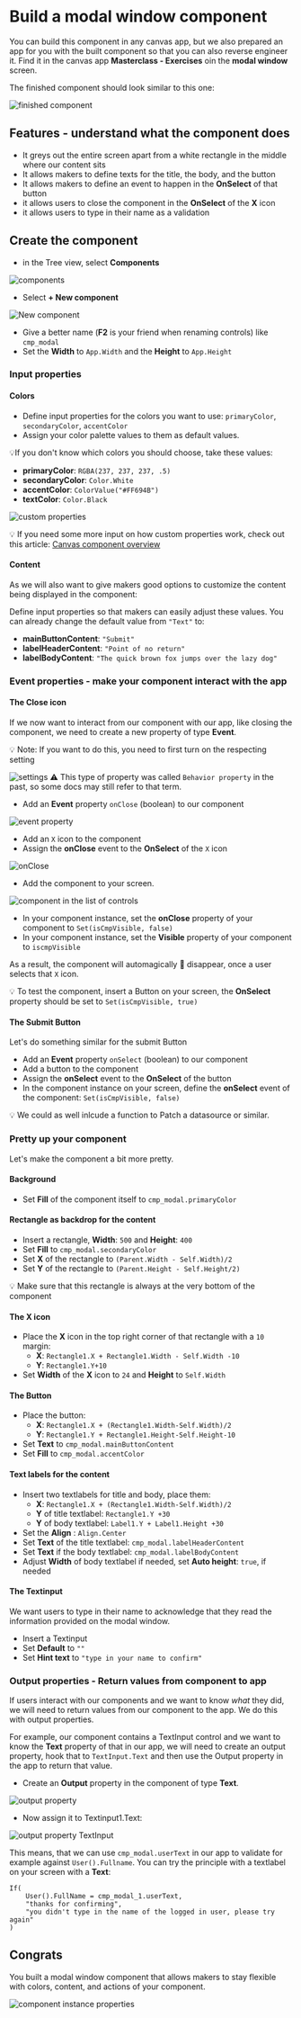 # Build a modal window component

You can build this component in any canvas app, but we also prepared an app for you with the built component so that you can also reverse engineer it. Find it in the canvas app **Masterclass - Exercises** oin the **modal window** screen.

The finished component should look similar to this one:

![finished component](../assets/images/modal.png)

## Features - understand what the component does

* It greys out the entire screen apart from a white rectangle in the middle where our content sits
* It allows makers to define texts for the title, the body, and the button
* It allows makers to define an event to happen in the **OnSelect** of that button
* it allows users to close the component in the **OnSelect** of the **X** icon
* it allows users to type in their name as a validation

## Create the component

* in the Tree view, select **Components**

![components](../assets/images/components.png)

* Select **+ New component**

![New component](/assets/images/new-component.png)

* Give a better name (**F2** is your friend when renaming controls) like `cmp_modal`
* Set the **Width** to `App.Width` and the **Height** to `App.Height`

### Input properties

#### Colors

* Define input properties for the colors you want to use: `primaryColor`, `secondaryColor`, `accentColor`
* Assign your color palette values to them as default values.

💡If you don't know which colors you should choose, take these values:

* **primaryColor**: `RGBA(237, 237, 237, .5)`
* **secondaryColor**: `Color.White`
* **accentColor**: `ColorValue("#FF694B")`
* **textColor**: `Color.Black`
  
![custom properties](/assets/images/cmp_props.png)

<!-- * Create also input properties for radius of buttons, standard width or height of controls you use, and more. The goal is to avoid hard coded values as you don't want to go over the entire component over and over just because someone requests 'just a tiny change' 🙃 -->
💡 If you need some more input on how custom properties work, check out this article: [Canvas component overview](https://learn.microsoft.com/power-apps/maker/canvas-apps/create-component#custom-properties)

#### Content

As we will also want to give makers good options to customize the content being displayed in the component:

Define input properties so that makers can easily adjust these values. You can already change the default value from `"Text"` to:

* **mainButtonContent**: `"Submit"`
* **labelHeaderContent**:  `"Point of no return"`
* **labelBodyContent**: `"The quick brown fox jumps over the lazy dog"`

### Event properties - make your component interact with the app

#### The Close icon

If we now want to interact from our component with our app, like closing the component, we need to create a new property of type **Event**.

💡 Note: If you want to do this, you need to first turn on the respecting setting

![settings](/assets/images/settings.png)
⚠️ This type of property was called `Behavior property` in the past, so some docs may still refer to that term.

* Add an **Event** property `onClose` (boolean) to our component

![event property](/assets/images/property-event.png)

* Add an `X` icon to the component
* Assign the **onClose** event to the **OnSelect** of the `X` icon

![onClose](../assets/images/onClose.png)

* Add the component to your screen.

![component in the list of controls](../assets/images/cmponent_custom_list.png)

* In your component instance, set the **onClose** property of your component to `Set(isCmpVisible, false)`
* In your component instance, set the **Visible** property of your component to `iscmpVisible`

As a result, the component will automagically 🦄 disappear, once a user selects that `X` icon.

💡 To test the component, insert a Button on your screen, the **OnSelect** property should be set to `Set(isCmpVisible, true)`

#### The Submit Button

Let's do something similar for the submit Button

* Add an **Event** property `onSelect` (boolean) to our component
* Add a button to the component
* Assign the **onSelect** event to the **OnSelect** of the button
* In the component instance on your screen, define the **onSelect** event of the component: `Set(isCmpVisible, false)`

💡 We could as well inlcude a function to Patch a datasource or similar.

### Pretty up your component

Let's make the component a bit more pretty.

#### Background

* Set **Fill** of the component itself to `cmp_modal.primaryColor`

#### Rectangle as backdrop for the content

* Insert a rectangle, **Width**: `500` and **Height**: `400`
* Set **Fill** to `cmp_modal.secondaryColor`
* Set **X** of the rectangle to `(Parent.Width - Self.Width)/2`
* Set **Y** of the rectangle to `(Parent.Height - Self.Height/2)`

💡 Make sure that this rectangle is always at the very bottom of the component

#### The X icon

* Place the **X** icon in the top right corner of that rectangle with a `10` margin:
  * **X**: `Rectangle1.X + Rectangle1.Width - Self.Width -10`
  * **Y**: `Rectangle1.Y+10`
* Set **Width** of the **X** icon to `24` and **Height** to `Self.Width`

#### The Button

* Place the button:
  * **X**: `Rectangle1.X + (Rectangle1.Width-Self.Width)/2`
  * **Y**: `Rectangle1.Y + Rectangle1.Height-Self.Height-10`
* Set **Text** to `cmp_modal.mainButtonContent`
* Set **Fill** to `cmp_modal.accentColor`

#### Text labels for the content

* Insert two textlabels for title and body, place them:
  * **X**: `Rectangle1.X + (Rectangle1.Width-Self.Width)/2`
  * **Y** of title textlabel: `Rectangle1.Y +30`
  * **Y** of body textlabel: `Label1.Y + Label1.Height +30`
* Set the **Align** : `Align.Center`
* Set **Text** of the title textlabel: `cmp_modal.labelHeaderContent`
* Set **Text** if the body textlabel: `cmp_modal.labelBodyContent`
* Adjust **Width** of body textlabel if needed, set **Auto height**: `true`, if needed

#### The Textinput

We want users to type in their name to acknowledge that they read the information provided on the modal window.

* Insert a Textinput
* Set **Default** to `""`
* Set **Hint text** to `"type in your name to confirm"`

### Output properties - Return values from component to app

If users interact with our components and we want to know *what* they did, we will need to return values from our component to the app. We do this with output properties.

For example, our component contains a TextInput control and we want to know the **Text** property of that in our app, we will need to create an output property, hook that to `TextInput.Text` and then use the Output property in the app to return that value.

* Create an **Output** property in the component of type **Text**.

![output property](../assets/images/output-property.png)

* Now assign it to Textinput1.Text:

![output property TextInput](/assets/images/output-property%20hook.png)

This means, that we can use `cmp_modal.userText` in our app to validate for example against `User().Fullname`. You can try the principle with a textlabel on your screen with a **Text**:

```
If(
    User().FullName = cmp_modal_1.userText,
    "thanks for confirming",
    "you didn't type in the name of the logged in user, please try again"
)
```

## Congrats

You built a modal window component that allows makers to stay flexible with colors, content, and actions of your component.

![component instance properties](../assets/images/component%20instance%20properties.png)